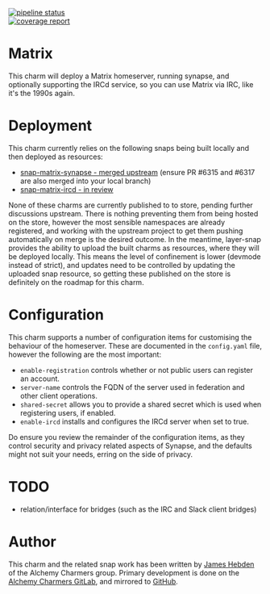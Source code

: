 [![pipeline status](https://git.ec0.io/alchemy-charmers/charm-matrix/badges/master/pipeline.svg)](https://git.ec0.io/alchemy-charmers/charm-matrix/commits/master)                                                                  
[![coverage report](https://git.ec0.io/alchemy-charmers/charm-matrix/badges/master/coverage.svg)](https://git.ec0.io/alchemy-charmers/charm-matrix/commits/master)

Matrix
======

This charm will deploy a Matrix homeserver, running synapse, and optionally supporting the IRCd service, so you can use
Matrix via IRC, like it's the 1990s again. 

Deployment
==========

This charm currently relies on the following snaps being built locally and then deployed as resources:
* [snap-matrix-synapse - merged upstream](https://github.com/matrix-org/matrix-synapse) (ensure PR #6315 and #6317 are also merged into your local branch)
* [snap-matrix-ircd - in review](https://github.com/matrix-org/matrix-ircd/pull/63)

None of these charms are currently published to to store, pending further discussions upstream.
There is nothing preventing them from being hosted on the store, however the most sensible
namespaces are already registered, and working with the upstream project to get them pushing
automatically on merge is the desired outcome.
In the meantime, layer-snap provides the ability to upload the built charms as resources, where they will be deployed locally.
This means the level of confinement is lower (devmode instead of strict), and updates need to be
controlled by updating the uploaded snap resource, so getting these published on the store is
definitely on the roadmap for this charm.

Configuration
=============

This charm supports a number of configuration items for customising the behaviour of the homeserver.
These are documented in the `config.yaml` file, however the following are the most important:

* `enable-registration` controls whether or not public users can register an account.
* `server-name` controls the FQDN of the server used in federation and other client operations.
* `shared-secret` allows you to provide a shared secret which is used when registering users, if enabled.
* `enable-ircd` installs and configures the IRCd server when set to true.

Do ensure you review the remainder of the configuration items, as they control security and privacy related aspects of Synapse, and the
defaults might not suit your needs, erring on the side of privacy.

TODO
====

* relation/interface for bridges (such as the IRC and Slack client bridges) 

Author
======

This charm and the related snap work has been written by [James Hebden](mailto:james+matrix@ec0.io) of the Alchemy Charmers group.
Primary development is done on the [Alchemy Charmers GitLab](https://git.ec0.io/alchemy-charmers), and mirrored to [GitHub](https://github.com/alchemy-charmers).
